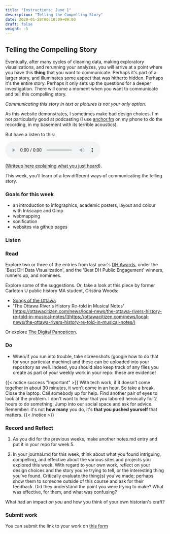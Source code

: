 ```yaml
---
title: "Instructions: June 1"
description: "Telling the Compelling Story"
date: 2020-01-28T00:10:09+09:00
draft: false
weight: -5
---
```

## Telling the Compelling Story

Eventually, after many cycles of cleaning data, making exploratory visualizations, and rerunning your analyzes, you will arrive at a point where you have this **thing** that you want to communicate. Perhaps it's part of a larger story, and illuminates some aspect that was hitherto hidden. Perhaps it's the entire story. Perhaps it only sets up the questions for a deeper investigation. There will come a moment when you want to communicate and tell this compelling story.

_Communicating this story in text or pictures is not your only option._

As this website demonstrates, I sometimes make bad design choices. I'm not particularly good at podcasting (I use [anchor.fm](https://anchor.fm) on my phone to do the recording, in my basement with its terrible acoustics).

But have a listen to this:

![Reflexivity](https://www.dropbox.com/sh/qs2lef4frf1v2it/AADQTK87rIAzLNisZEjeyfz9a/Reflexivity-instrumental.mp3?dl=0)

[(Writeup here explaining what you just heard)](https://electricarchaeology.ca/2019/12/20/making-nerdstep-music-as-archaeological-enchantment-or-how-do-you-connect-with-people-who-lived-3000-years-ago/).

This week, you'll learn of a few different ways of communicating the telling story.

### Goals for this week

- an introduction to infographics, academic posters, layout and colour with Inkscape and Gimp
- webmapping
- sonification
- websites via github pages

### Listen  

### Read

Explore two or three of the entries from last year's [DH Awards](http://dhawards.org/dhawards2019/results/), under the 'Best DH Data Visualization', and the 'Best DH Public Engagement' winners, runners up, and nominees.

Explore some of the suggestions. Or, take a look at this piece by former Carleton U public history MA student, Cristina Woods:

+ [Songs of the Ottawa](http://songsoftheottawa.ca/)
+ 'The Ottawa River's History Re-told in Musical Notes' [https://ottawacitizen.com/news/local-news/the-ottawa-rivers-history-re-told-in-musical-notes/](https://ottawacitizen.com/news/local-news/the-ottawa-rivers-history-re-told-in-musical-notes/)

Or explore [The Digital Panopticon](https://www.digitalpanopticon.org/).

### Do

- When/if you run into trouble, take screenshots (google how to do that for your particular machine) and these can be uploaded into your repository as well. Indeed, you should also keep track of any files you create as part of your weekly work in your repo: these are evidence!

{{< notice success "Important" >}} With tech work, if it doesn't come together in about 30 minutes, it won't come in an hour. So take a break. Close the laptop. Call somebody up for help. Find another pair of eyes to look at the problem. I don't want to hear that you labored heroically for 2 hours to do something. Jump into our social space and ask for advice. Remember: it's not **how many** you do, it's **that you pushed yourself** that matters.
{{< /notice >}}

### Record and Reflect

1. As you did for the previous weeks, make another notes.md entry and put it in your repo for week 5.

2. In your journal.md for this week, think about what you found intriguing, compelling, and effective about the various sites and projects you explored this week. With regard to your own work, reflect on your design choices and the story you're trying to tell, or the interesting thing you've found. Critically evaluate the thing(s) you've made; perhaps show them to someone outside of this course and ask for their feedback. Did they understand the point you were trying to make? What was effective, for them, and what was confusing? 

What had an impact _on you_ and how you think of your own historian's craft?

### Submit work

You can submit the link to your work on [this form](https://docs.google.com/forms/d/e/1FAIpQLSc3iURU-J6usI6994Hm9MkBsIViOEbnoIyqtxhmhXbFW8raAw/viewform?usp=sf_link)
